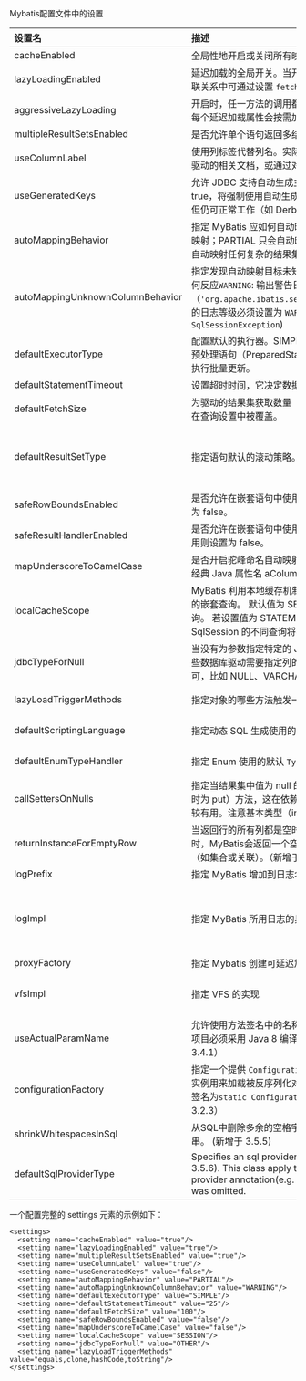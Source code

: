 Mybatis配置文件中的设置

| 设置名                           | 描述                                                         | 有效值                                                       | 默认值                                                |
| :------------------------------- | :----------------------------------------------------------- | :----------------------------------------------------------- | :---------------------------------------------------- |
| cacheEnabled                     | 全局性地开启或关闭所有映射器配置文件中已配置的任何缓存。     | true \| false                                                | true                                                  |
| lazyLoadingEnabled               | 延迟加载的全局开关。当开启时，所有关联对象都会延迟加载。 特定关联关系中可通过设置 `fetchType` 属性来覆盖该项的开关状态。 | true \| false                                                | false                                                 |
| aggressiveLazyLoading            | 开启时，任一方法的调用都会加载该对象的所有延迟加载属性。 否则，每个延迟加载属性会按需加载（参考 `lazyLoadTriggerMethods`)。 | true \| false                                                | false （在 3.4.1 及之前的版本中默认为 true）          |
| multipleResultSetsEnabled        | 是否允许单个语句返回多结果集（需要数据库驱动支持）。         | true \| false                                                | true                                                  |
| useColumnLabel                   | 使用列标签代替列名。实际表现依赖于数据库驱动，具体可参考数据库驱动的相关文档，或通过对比测试来观察。 | true \| false                                                | true                                                  |
| useGeneratedKeys                 | 允许 JDBC 支持自动生成主键，需要数据库驱动支持。如果设置为 true，将强制使用自动生成主键。尽管一些数据库驱动不支持此特性，但仍可正常工作（如 Derby）。 | true \| false                                                | False                                                 |
| autoMappingBehavior              | 指定 MyBatis 应如何自动映射列到字段或属性。 NONE 表示关闭自动映射；PARTIAL 只会自动映射没有定义嵌套结果映射的字段。 FULL 会自动映射任何复杂的结果集（无论是否嵌套）。 | NONE, PARTIAL, FULL                                          | PARTIAL                                               |
| autoMappingUnknownColumnBehavior | 指定发现自动映射目标未知列（或未知属性类型）的行为。`NONE`: 不做任何反应`WARNING`: 输出警告日志（`'org.apache.ibatis.session.AutoMappingUnknownColumnBehavior'` 的日志等级必须设置为 `WARN`）`FAILING`: 映射失败 (抛出 `SqlSessionException`) | NONE, WARNING, FAILING                                       | NONE                                                  |
| defaultExecutorType              | 配置默认的执行器。SIMPLE 就是普通的执行器；REUSE 执行器会重用预处理语句（PreparedStatement）； BATCH 执行器不仅重用语句还会执行批量更新。 | SIMPLE REUSE BATCH                                           | SIMPLE                                                |
| defaultStatementTimeout          | 设置超时时间，它决定数据库驱动等待数据库响应的秒数。         | 任意正整数                                                   | 未设置 (null)                                         |
| defaultFetchSize                 | 为驱动的结果集获取数量（fetchSize）设置一个建议值。此参数只可以在查询设置中被覆盖。 | 任意正整数                                                   | 未设置 (null)                                         |
| defaultResultSetType             | 指定语句默认的滚动策略。（新增于 3.5.2）                     | FORWARD_ONLY \| SCROLL_SENSITIVE \| SCROLL_INSENSITIVE \| DEFAULT（等同于未设置） | 未设置 (null)                                         |
| safeRowBoundsEnabled             | 是否允许在嵌套语句中使用分页（RowBounds）。如果允许使用则设置为 false。 | true \| false                                                | False                                                 |
| safeResultHandlerEnabled         | 是否允许在嵌套语句中使用结果处理器（ResultHandler）。如果允许使用则设置为 false。 | true \| false                                                | True                                                  |
| mapUnderscoreToCamelCase         | 是否开启驼峰命名自动映射，即从经典数据库列名 A_COLUMN 映射到经典 Java 属性名 aColumn。 | true \| false                                                | False                                                 |
| localCacheScope                  | MyBatis 利用本地缓存机制（Local Cache）防止循环引用和加速重复的嵌套查询。 默认值为 SESSION，会缓存一个会话中执行的所有查询。 若设置值为 STATEMENT，本地缓存将仅用于执行语句，对相同 SqlSession 的不同查询将不会进行缓存。 | SESSION \| STATEMENT                                         | SESSION                                               |
| jdbcTypeForNull                  | 当没有为参数指定特定的 JDBC 类型时，空值的默认 JDBC 类型。 某些数据库驱动需要指定列的 JDBC 类型，多数情况直接用一般类型即可，比如 NULL、VARCHAR 或 OTHER。 | JdbcType 常量，常用值：NULL、VARCHAR 或 OTHER。              | OTHER                                                 |
| lazyLoadTriggerMethods           | 指定对象的哪些方法触发一次延迟加载。                         | 用逗号分隔的方法列表。                                       | equals,clone,hashCode,toString                        |
| defaultScriptingLanguage         | 指定动态 SQL 生成使用的默认脚本语言。                        | 一个类型别名或全限定类名。                                   | org.apache.ibatis.scripting.xmltags.XMLLanguageDriver |
| defaultEnumTypeHandler           | 指定 Enum 使用的默认 `TypeHandler` 。（新增于 3.4.5）        | 一个类型别名或全限定类名。                                   | org.apache.ibatis.type.EnumTypeHandler                |
| callSettersOnNulls               | 指定当结果集中值为 null 的时候是否调用映射对象的 setter（map 对象时为 put）方法，这在依赖于 Map.keySet() 或 null 值进行初始化时比较有用。注意基本类型（int、boolean 等）是不能设置成 null 的。 | true \| false                                                | false                                                 |
| returnInstanceForEmptyRow        | 当返回行的所有列都是空时，MyBatis默认返回 `null`。 当开启这个设置时，MyBatis会返回一个空实例。 请注意，它也适用于嵌套的结果集（如集合或关联）。（新增于 3.4.2） | true \| false                                                | false                                                 |
| logPrefix                        | 指定 MyBatis 增加到日志名称的前缀。                          | 任何字符串                                                   | 未设置                                                |
| logImpl                          | 指定 MyBatis 所用日志的具体实现，未指定时将自动查找。        | SLF4J \| LOG4J \| LOG4J2 \| JDK_LOGGING \| COMMONS_LOGGING \| STDOUT_LOGGING \| NO_LOGGING | 未设置                                                |
| proxyFactory                     | 指定 Mybatis 创建可延迟加载对象所用到的代理工具。            | CGLIB \| JAVASSIST                                           | JAVASSIST （MyBatis 3.3 以上）                        |
| vfsImpl                          | 指定 VFS 的实现                                              | 自定义 VFS 的实现的类全限定名，以逗号分隔。                  | 未设置                                                |
| useActualParamName               | 允许使用方法签名中的名称作为语句参数名称。 为了使用该特性，你的项目必须采用 Java 8 编译，并且加上 `-parameters` 选项。（新增于 3.4.1） | true \| false                                                | true                                                  |
| configurationFactory             | 指定一个提供 `Configuration` 实例的类。 这个被返回的 Configuration 实例用来加载被反序列化对象的延迟加载属性值。 这个类必须包含一个签名为`static Configuration getConfiguration()` 的方法。（新增于 3.2.3） | 一个类型别名或完全限定类名。                                 | 未设置                                                |
| shrinkWhitespacesInSql           | 从SQL中删除多余的空格字符。请注意，这也会影响SQL中的文字字符串。 (新增于 3.5.5) | true \| false                                                | false                                                 |
| defaultSqlProviderType           | Specifies an sql provider class that holds provider method (Since 3.5.6). This class apply to the `type`(or `value`) attribute on sql provider annotation(e.g. `@SelectProvider`), when these attribute was omitted. | A type alias or fully qualified class name                   | Not set                                               |

一个配置完整的 settings 元素的示例如下：

```
<settings>
  <setting name="cacheEnabled" value="true"/>
  <setting name="lazyLoadingEnabled" value="true"/>
  <setting name="multipleResultSetsEnabled" value="true"/>
  <setting name="useColumnLabel" value="true"/>
  <setting name="useGeneratedKeys" value="false"/>
  <setting name="autoMappingBehavior" value="PARTIAL"/>
  <setting name="autoMappingUnknownColumnBehavior" value="WARNING"/>
  <setting name="defaultExecutorType" value="SIMPLE"/>
  <setting name="defaultStatementTimeout" value="25"/>
  <setting name="defaultFetchSize" value="100"/>
  <setting name="safeRowBoundsEnabled" value="false"/>
  <setting name="mapUnderscoreToCamelCase" value="false"/>
  <setting name="localCacheScope" value="SESSION"/>
  <setting name="jdbcTypeForNull" value="OTHER"/>
  <setting name="lazyLoadTriggerMethods" value="equals,clone,hashCode,toString"/>
</settings>
```